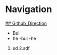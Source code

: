 # Navigation
[## Github_Direction](https://guides.github.com/features/mastering-markdown/)
- Bul
- he
-bul
-he
1. sd
2.sdf
